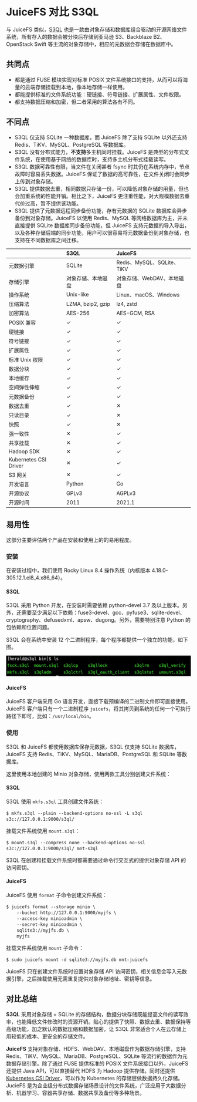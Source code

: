 # JuiceFS 对比 S3QL

与 JuiceFS 类似，[S3QL](https://github.com/s3ql/s3ql) 也是一款由对象存储和数据库组合驱动的开源网络文件系统，所有存入的数据会被分块后存储到亚马逊 S3、Backblaze B2、OpenStack Swift 等主流的对象存储中，相应的元数据会存储在数据库中。

## 共同点

- 都是通过 FUSE 模块实现对标准 POSIX 文件系统接口的支持，从而可以将海量的云端存储挂载到本地，像本地存储一样使用。
- 都能提供标准的文件系统功能：硬链接、符号链接、扩展属性、文件权限。
- 都支持数据压缩和加密，但二者采用的算法各有不同。

## 不同点

- S3QL 仅支持 SQLite 一种数据库，而 JuiceFS 除了支持 SQLite 以外还支持 Redis、TiKV、MySQL、PostgreSQL 等数据库。
- S3QL 没有分布式能力，**不支持**多主机同时挂载。JuiceFS 是典型的分布式文件系统，在使用基于网络的数据库时，支持多主机分布式挂载读写。
- S3QL 数据可靠性有限，当文件在关闭甚者 fsync 时其仍在系统内存中，节点故障时容易丢失数据。JuiceFS 保证了数据的高可靠性，在文件关闭时会同步上传到对象存储。
- S3QL 提供数据去重，相同数据只存储一份，可以降低对象存储的用量，但也会加重系统的性能开销。相比之下，JuiceFS 更注重性能，对大规模数据去重代价过高，暂不提供该功能。
- S3QL 提供了元数据远程同步备份功能，存有元数据的 SQLite 数据库会异步备份到对象存储。JuiceFS 以使用 Redis、MySQL 等网络数据库为主，并未直接提供 SQLite 数据库同步备份功能，但 JuiceFS 支持元数据的导入导出，以及各种存储后端的同步功能，用户可以很容易将元数据备份到对象存储，也支持在不同数据库之间迁移。

|                       | **S3QL**           | **JuiceFS**                |
| :-------------------- | :----------------- | :------------------------- |
| 元数据引擎            | SQLite             | Redis、MySQL、SQLite、TiKV |
| 存储引擎              | 对象存储、本地磁盘 | 对象存储、WebDAV、本地磁盘 |
| 操作系统              | Unix-like          | Linux、macOS、Windows      |
| 压缩算法              | LZMA, bzip2, gzip  | lz4, zstd                  |
| 加密算法              | AES-256            | AES-GCM, RSA               |
| POSIX 兼容            | ✓                  | ✓                          |
| 硬链接                | ✓                  | ✓                          |
| 符号链接              | ✓                  | ✓                          |
| 扩展属性              | ✓                  | ✓                          |
| 标准 Unix 权限        | ✓                  | ✓                          |
| 数据分块              | ✓                  | ✓                          |
| 本地缓存              | ✓                  | ✓                          |
| 空间弹性伸缩          | ✓                  | ✓                          |
| 元数据备份            | ✓                  | ✓                          |
| 数据去重              | ✓                  | ✕                          |
| 只读目录              | ✓                  | ✕                          |
| 快照                  | ✓                  | ✕                          |
| 强一致性              | ✕                  | ✓                          |
| 共享挂载              | ✕                  | ✓                          |
| Hadoop SDK            | ✕                  | ✓                          |
| Kubernetes CSI Driver | ✕                  | ✓                          |
| S3 网关               | ✕                  | ✓                          |
| 开发语言              | Python             | Go                         |
| 开源协议              | GPLv3              | AGPLv3                     |
| 开源时间              | 2011               | 2021.1                     |

## 易用性

这部分主要评估两个产品在安装和使用上的的易用程度。

### 安装

在安装过程中，我们使用 Rocky Linux 8.4 操作系统（内核版本 4.18.0-305.12.1.el8_4.x86_64）。

#### S3QL

S3QL 采用 Python 开发，在安装时需要依赖 python-devel 3.7 及以上版本。另外，还需要至少满足以下依赖：fuse3-devel、gcc、pyfuse3、sqlite-devel、cryptography、defusedxml、apsw、dugong。另外，需要特别注意 Python 的包依赖和位置问题。

S3QL 会在系统中安装 12 个二进制程序，每个程序都提供一个独立的功能，如下图。

![](../../images/s3ql-bin.jpg)

#### JuiceFS

JuiceFS 客户端采用 Go 语言开发，直接下载预编译的二进制文件即可直接使用。JuiceFS 客户端只有一个二进制程序 `juicefs`，将其拷贝到系统的任何一个可执行路径下即可，比如：`/usr/local/bin`。

### 使用

S3QL 和 JuiceFS 都使用数据库保存元数据，S3QL 仅支持 SQLite 数据库，JuiceFS 支持 Redis、TiKV、MySQL、MariaDB、PostgreSQL 和 SQLite 等数据库。

这里使用本地创建的 Minio 对象存储，使用两款工具分别创建文件系统：

#### S3QL

S3QL 使用 `mkfs.s3ql` 工具创建文件系统：

```shell
$ mkfs.s3ql --plain --backend-options no-ssl -L s3ql s3c://127.0.0.1:9000/s3ql/
```

挂载文件系统使用 `mount.s3ql`：

```shell
$ mount.s3ql --compress none --backend-options no-ssl s3c://127.0.0.1:9000/s3ql/ mnt-s3ql
```

S3QL 在创建和挂载文件系统时都需要通过命令行交互式的提供对象存储 API 的访问密钥。

#### JuiceFS

JuiceFS 使用 `format` 子命令创建文件系统：

```shell
$ juicefs format --storage minio \
    --bucket http://127.0.0.1:9000/myjfs \
    --access-key minioadmin \
    --secret-key minioadmin \
    sqlite3://myjfs.db \
    myjfs
```

挂载文件系统使用 `mount` 子命令：

```shell
$ sudo juicefs mount -d sqlite3://myjfs.db mnt-juicefs
```

JuiceFS 只在创建文件系统时设置对象存储 API 访问密钥，相关信息会写入元数据引擎，之后挂载使用无需重复提供对象存储地址、密钥等信息。

## 对比总结

**S3QL** 采用对象存储 + SQLite 的存储结构，数据分块存储既能提高文件的读写效率，也能降低文件修改时的资源开销。贴心的提供了快照、数据去重、数据保持等高级功能，加之默认的数据压缩和数据加密，让 S3QL 非常适合个人在云存储上用较低的成本、更安全的存储文件。

**JuiceFS** 支持对象存储、HDFS、WebDAV、本地磁盘作为数据存储引擎，支持 Redis、TiKV、MySQL、MariaDB、PostgreSQL、SQLite 等流行的数据作为元数据存储引擎。除了通过 FUSE 提供标准的 POSIX 文件系统接口以外，JuiceFS 还提供 Java API，可以直接替代 HDFS 为 Hadoop 提供存储。同时还提供 [Kubernetes CSI Driver](https://github.com/juicedata/juicefs-csi-driver)，可以作为 Kubernetes 的存储层做数据持久化存储。JucieFS 是为企业级分布式数据存储场景设计的文件系统，广泛应用于大数据分析、机器学习、容器共享存储、数据共享及备份等多种场景。
